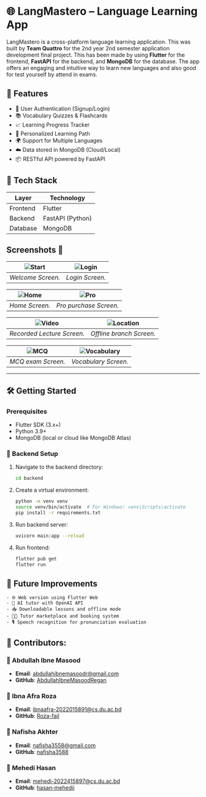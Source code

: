 # 🌐 LangMastero – Language Learning App

LangMastero is a cross-platform language learning application. This was built by **Team Quattro** for the 2nd year 2nd semester application development final project. This has been made by using **Flutter** for the frontend, **FastAPI** for the backend, and **MongoDB** for the database. The app offers an engaging and intuitive way to learn new languages and also good for test yourself by attend in exams.

## 📱 Features

- 🔐 User Authentication (Signup/Login)
- 📚 Vocabulary Quizzes & Flashcards
- 📈 Learning Progress Tracker
- 🎯 Personalized Learning Path
- 🌍 Support for Multiple Languages
- ☁️ Data stored in MongoDB (Cloud/Local)
- 📦 RESTful API powered by FastAPI

## 🧰 Tech Stack

| Layer                          | Technology         |
|--------------------------------|--------------------|
| Frontend                       | Flutter            |
| Backend                        | FastAPI (Python)   |
| Database                       | MongoDB            |


## **Screenshots 📸**

| ![Start](readme/welcome.jpg) | ![Login](readme/login.jpg) |
|:-------------------:|:------------------:|
| _Welcome Screen._ | _Login Screen._ |

| ![Home](readme/home.jpg) | ![Pro](readme/getpro.jpg) |
|:-------------------:|:------------------:|
| _Home Screen._ | _Pro purchase Screen._ |

| ![Video](readme/video.jpg) | ![Location](readme/location.jpg) |
|:-------------------:|:------------------:|
| _Recorded Lecture Screen._ | _Offline branch Screen._ |

| ![MCQ](readme/mcq.jpg) | ![Vocabulary](readme/vocabulary.jpg) |
|:-------------------:|:------------------:|
| _MCQ exam Screen._ | _Vocabulary Screen._ |

--- 
## 🛠️ Getting Started

### Prerequisites

- Flutter SDK (3.x+)
- Python 3.9+
- MongoDB (local or cloud like MongoDB Atlas)

### 🔧 Backend Setup

1. Navigate to the backend directory:
   ```bash
   cd backend
   ```

2. Create a virtual environment:
    ```bash
    python -m venv venv
    source venv/bin/activate  # For Windows: venv\Scripts\activate
    pip install -r requirements.txt
   ```

3. Run backend server:
    ```bash
   uvicorn main:app --reload
   ```
   
4. Run frontend:
    ```bash
   flutter pub get
   flutter run
    ```

## 🚀 Future Improvements
    - 🌐 Web version using Flutter Web
    - 🧠 AI tutor with OpenAI API
    - 📥 Downloadable lessons and offline mode
    - 🧑‍🏫 Tutor marketplace and booking system
    - 🎙️ Speech recognition for pronunciation evaluation


## 🙌 Contributors:
### 👤 Abdullah Ibne Masood
- **Email**: [abdullahibnemasoodr@gmail.com](mailto:abdullahibnemasoodr@gmail.com)
- **GitHub**: [AbdullahIbneMasoodRegan](https://github.com/AbdullahIbneMasoodRegan)

### 👤 Ibna Afra Roza
- **Email**: [ibnaafra-2022015891@cs.du.ac.bd](mailto:ibnaafra-2022015891@cs.du.ac.bd)
- **GitHub**: [Roza-fail](https://www.github.com/Roza-fail)

### 👤 Nafisha Akhter
- **Email**: [nafisha3558@gmail.com](mailto:nafisha3558@gmail.com)
- **GitHub**: [nafisha3588](https://github.com/nafisha3588)

### 👤 Mehedi Hasan
- **Email**: [mehedi-2022415897@cs.du.ac.bd](mailto:mehedi-2022415897@cs.du.ac.bd)
- **GitHub**: [hasan-mehedii](https://www.github.com/hasan-mehedii)
